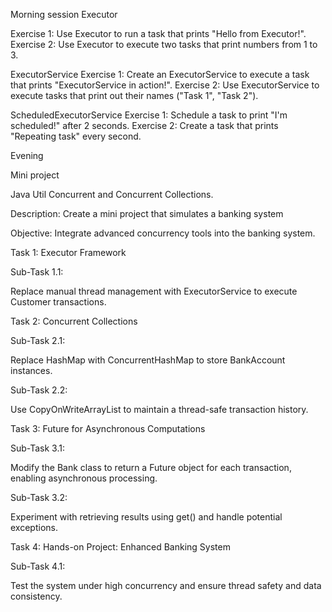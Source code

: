 Morning session 
Executor

Exercise 1: Use Executor to run a task that prints "Hello from Executor!".
Exercise 2: Use Executor to execute two tasks that print numbers from 1 to 3.

ExecutorService
Exercise 1: Create an ExecutorService to execute a task that prints "ExecutorService in action!".
Exercise 2: Use ExecutorService to execute tasks that print out their names ("Task 1", "Task 2").

ScheduledExecutorService
Exercise 1: Schedule a task to print "I'm scheduled!" after 2 seconds.
Exercise 2: Create a task that prints "Repeating task" every second.


Evening

Mini project

Java Util Concurrent and Concurrent Collections.

Description: Create a mini project that simulates a banking system

Objective: Integrate advanced concurrency tools into the banking
system.

Task 1: Executor Framework

Sub-Task 1.1:

Replace manual thread management with ExecutorService to
execute Customer transactions.

Task 2: Concurrent Collections

Sub-Task 2.1:

Replace HashMap with ConcurrentHashMap to store BankAccount
instances.

Sub-Task 2.2:

Use CopyOnWriteArrayList to maintain a thread-safe transaction
history.

Task 3: Future for Asynchronous Computations

Sub-Task 3.1:

Modify the Bank class to return a Future object for each
transaction, enabling asynchronous processing.

Sub-Task 3.2:

Experiment with retrieving results using get() and handle potential
exceptions.

Task 4: Hands-on Project: Enhanced Banking System

Sub-Task 4.1:

Test the system under high concurrency and ensure thread safety
and data consistency.

